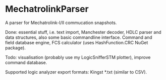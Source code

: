 # MechatrolinkParser

A parser for Mechatrolink-I/II commucation snapshots.

Done: essential stuff, i.e. text import, Manchester decoder, HDLC parser and data structures, also some basic commandline interface. Command and field database engine, FCS calculator (uses HashFunction.CRC NuGet package).

Todo: visualisation (probably use my LogicSnifferSTM plotter), improve command database.

Supported logic analyzer export formats: Kingst *.txt (similar to CSV).
